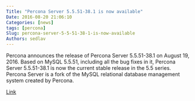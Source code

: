 ```yaml
---
Title: "Percona Server 5.5.51-38.1 is now available"
Date: 2016-08-20 21:06:10
Categories: [news]
tags: [percona]
Slug: percona-server-5-5-51-38-1-is-now-available
Authors: sedlav
---
```


Percona announces the release of Percona Server 5.5.51-38.1 on August 19, 2016. Based on MySQL 5.5.51, including all the bug fixes in it, Percona Server 5.5.51-38.1 is now the current stable release in the 5.5 series.
Percona Server is a fork of the MySQL relational database management system created by Percona.

[Link](https://www.percona.com/blog/2016/08/19/percona-server-5-5-51-38-1-is-now-available/)
